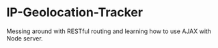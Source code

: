# IP-Geolocation-Tracker
Messing around with RESTful routing and learning how to use AJAX with Node server.
